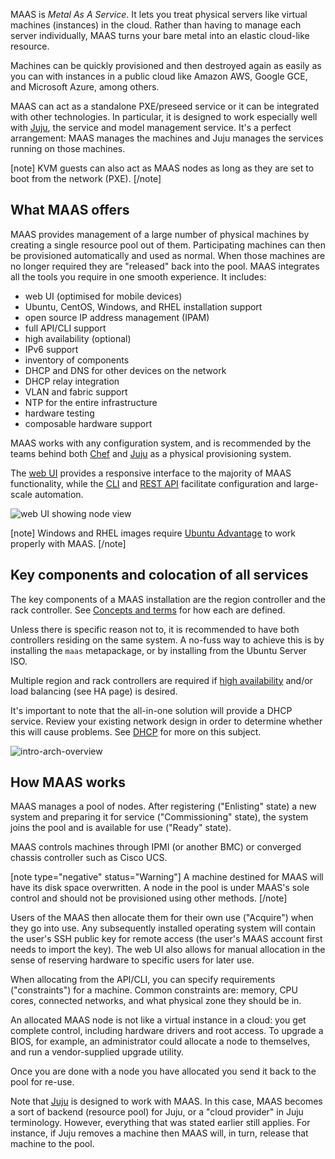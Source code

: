 MAAS is *Metal As A Service*. It lets you treat physical servers like virtual machines (instances) in the cloud. Rather than having to manage each server individually, MAAS turns your bare metal into an elastic cloud-like resource.

Machines can be quickly provisioned and then destroyed again as easily as you can with instances in a public cloud like Amazon AWS, Google GCE, and Microsoft Azure, among others.

MAAS can act as a standalone PXE/preseed service or it can be integrated with other technologies. In particular, it is designed to work especially well with [Juju](https://jujucharms.com/docs/stable/about-juju), the service and model management service. It's a perfect arrangement: MAAS manages the machines and Juju manages the services running on those machines.

[note] KVM guests can also act as MAAS nodes as long as they are set to boot from the network (PXE). [/note]

## What MAAS offers

MAAS provides management of a large number of physical machines by creating a single resource pool out of them. Participating machines can then be provisioned automatically and used as normal. When those machines are no longer required they are "released" back into the pool. MAAS integrates all the tools you require in one smooth experience. It includes:

-   web UI (optimised for mobile devices)
-   Ubuntu, CentOS, Windows, and RHEL installation support
-   open source IP address management (IPAM)
-   full API/CLI support
-   high availability (optional)
-   IPv6 support
-   inventory of components
-   DHCP and DNS for other devices on the network
-   DHCP relay integration
-   VLAN and fabric support
-   NTP for the entire infrastructure
-   hardware testing
-   composable hardware support

MAAS works with any configuration system, and is recommended by the teams behind both [Chef](https://www.chef.io/chef) and [Juju](https://jujucharms.com/docs/stable/about-juju) as a physical provisioning system.

The [web UI](installconfig-webui.md) provides a responsive interface to the majority of MAAS functionality, while the [CLI](manage-cli.md) and [REST API](api.md) facilitate configuration and large-scale automation.

![web UI showing node view](../media/intro__2.6-webUI.png)

[note] Windows and RHEL images require [Ubuntu Advantage](https://www.ubuntu.com/support) to work properly with MAAS. [/note]

## Key components and colocation of all services

The key components of a MAAS installation are the region controller and the rack controller. See [Concepts and terms](intro-concepts.md#controllers) for how each are defined.

Unless there is specific reason not to, it is recommended to have both controllers residing on the same system. A no-fuss way to achieve this is by installing the `maas` metapackage, or by installing from the Ubuntu Server ISO.

Multiple region and rack controllers are required if [high availability](manage-ha.md) and/or load balancing (see HA page) is desired.

It's important to note that the all-in-one solution will provide a DHCP service. Review your existing network design in order to determine whether this will cause problems. See [DHCP](installconfig-network-dhcp.md) for more on this subject.

![intro-arch-overview](../media/intro-arch-overview.png)

## How MAAS works

MAAS manages a pool of nodes. After registering ("Enlisting" state) a new system and preparing it for service ("Commissioning" state), the system joins the pool and is available for use ("Ready" state).

MAAS controls machines through IPMI (or another BMC) or converged chassis controller such as Cisco UCS.

[note type="negative" status="Warning"] A machine destined for MAAS will have its disk space overwritten. A node in the pool is under MAAS's sole control and should not be provisioned using other methods. [/note]

Users of the MAAS then allocate them for their own use ("Acquire") when they go into use. Any subsequently installed operating system will contain the user's SSH public key for remote access (the user's MAAS account first needs to import the key). The web UI also allows for manual allocation in the sense of reserving hardware to specific users for later use.

When allocating from the API/CLI, you can specify requirements ("constraints") for a machine. Common constraints are: memory, CPU cores, connected networks, and what physical zone they should be in.

An allocated MAAS node is not like a virtual instance in a cloud: you get complete control, including hardware drivers and root access. To upgrade a BIOS, for example, an administrator could allocate a node to themselves, and run a vendor-supplied upgrade utility.

Once you are done with a node you have allocated you send it back to the pool for re-use.

Note that [Juju](https://jujucharms.com/docs/stable/about-juju) is designed to work with MAAS. In this case, MAAS becomes a sort of backend (resource pool) for Juju, or a "cloud provider" in Juju terminology. However, everything that was stated earlier still applies. For instance, if Juju removes a machine then MAAS will, in turn, release that machine to the pool.

<!-- LINKS -->
<!-- IMAGES -->

